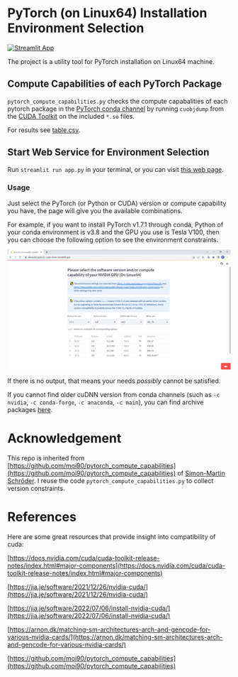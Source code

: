 # PyTorch (on Linux64) Installation Environment Selection

[![Streamlit App](https://static.streamlit.io/badges/streamlit_badge_black_white.svg)](https://elenacliu-pytorch-cuda-driver.streamlit.app)

The project is a utility tool for PyTorch installation on Linux64 machine.

## Compute Capabilities of each PyTorch Package
`pytorch_compute_capabilities.py` checks the compute capabalities of each pytorch package in the [PyTorch conda channel](https://anaconda.org/pytorch) by running `cuobjdump` from the [CUDA Toolkit](https://docs.nvidia.com/cuda/) on the included `*.so` files.

For results see [table.csv](table.csv).

## Start Web Service for Environment Selection

Run `streamlit run app.py` in your terminal, or you can visit [this web page](https://elenacliu-pytorch-cuda-driver.streamlit.app/).

### Usage

Just select the PyTorch (or Python or CUDA) version or compute capability you have, the page will give you the available combinations. 

For example, if you want to install PyTorch v1.7.1 through conda, Python of your conda environment is v3.8 and the GPU you use is Tesla V100, then you can choose the following option to see the environment constraints.

![page](./page.png)

If there is no output, that means your needs *possibly* cannot be satisfied.

If you cannot find older cuDNN version from conda channels (such as `-c nvidia`, `-c conda-forge`, `-c anaconda`, `-c main`), you can find archive packages [here](https://developer.nvidia.com/rdp/cudnn-archive).

# Acknowledgement

This repo is inherited from [https://github.com/moi90/pytorch_compute_capabilities](https://github.com/moi90/pytorch_compute_capabilities) of [Simon-Martin Schröder](https://github.com/moi90). I reuse the code `pytorch_compute_capabilities.py` to collect version constraints.

# References

Here are some great resources that provide insight into compatibility of cuda:

[https://docs.nvidia.com/cuda/cuda-toolkit-release-notes/index.html#major-components](https://docs.nvidia.com/cuda/cuda-toolkit-release-notes/index.html#major-components)

[https://jia.je/software/2021/12/26/nvidia-cuda/](https://jia.je/software/2021/12/26/nvidia-cuda/)

[https://jia.je/software/2022/07/06/install-nvidia-cuda/](https://jia.je/software/2022/07/06/install-nvidia-cuda/)

[https://arnon.dk/matching-sm-architectures-arch-and-gencode-for-various-nvidia-cards/](https://arnon.dk/matching-sm-architectures-arch-and-gencode-for-various-nvidia-cards/)

[https://github.com/moi90/pytorch_compute_capabilities](https://github.com/moi90/pytorch_compute_capabilities)
